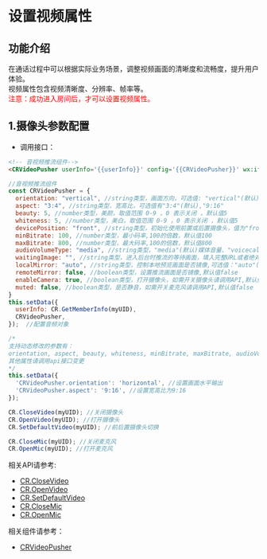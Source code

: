 
# 设置视频属性

## 功能介绍

在通话过程中可以根据实际业务场景，调整视频画面的清晰度和流畅度，提升用户体验。</br>
视频属性包含视频清晰度、分辨率、帧率等。</br>
<font color="#FF0000">注意：成功进入房间后，才可以设置视频属性。</font>

<h2 id=cfg> 1.摄像头参数配置</h2>

- 调用接口：

```html
<!-- 音视频推流组件-->
<CRVideoPusher userInfo='{{userInfo}}' config='{{CRVideoPusher}}' wx:if='{{userInfo}}'></CRVideoPusher>
```


```js
//音视频推流组件
const CRVideoPusher = {
  orientation: "vertical", //string类型，画面方向，可选值: "vertical"(默认)、"horizontal"
  aspect: "3:4", //string类型，宽高比，可选值有"3:4"(默认),"9:16"
  beauty: 5, //number类型，美颜，取值范围 0-9 ，0 表示关闭 ，默认值5
  whiteness: 5, //number类型，美白，取值范围 0-9 ，0 表示关闭 ，默认值5
  devicePosition: "front", //string类型，初始化使用前置或后置摄像头，值为"front"(默认), "back",如需切换摄像头请调用API
  minBitrate: 100, //number类型，最小码率,100的倍数，默认值100
  maxBitrate: 800, //number类型，最大码率,100的倍数，默认值800
  audioVolumeType: "media", //string类型，"media"(默认)媒体音量、"voicecall"(通话音量)，此修改将影响全局的音量设置
  waitingImage: "", //string类型，进入后台时推流的等待画面，填入完整URL或者绝对地址
  localMirror: "auto", //string类型，控制本地预览画面是否镜像,可选值："auto"(默认值，前置摄像头镜像，后置摄像头不镜像)、"enable"(前后置摄像头均镜像)、"disable"(前后置摄像头均不镜像)
  remoteMirror: false, //boolean类型，设置推流画面是否镜像,默认值false
  enableCamera: true, //boolean类型，打开摄像头，如需开关摄像头请调用API,默认值true
  muted: false, //boolean类型，是否静音，如需开关麦克风请调用API,默认值false
}
this.setData({ 
  userInfo: CR.GetMemberInfo(myUID),
  CRVideoPusher,
});  //配置音频对象

/*
支持动态修改的参数有：
orientation, aspect, beauty, whiteness, minBitrate, maxBitrate, audioVolumeType, waitingImage, localMirror, remoteMirror
其他属性请调用api接口变更
*/
this.setData({ 
  'CRVideoPusher.orientation': 'horizontal', //设置画面水平输出
  'CRVideoPusher.aspect': '9:16', //设置宽高比为9:16
});

CR.CloseVideo(myUID); //关闭摄像头
CR.OpenVideo(myUID); //打开摄像头
CR.SetDefaultVideo(myUID); //前后置摄像头切换

CR.CloseMic(myUID); //关闭麦克风
CR.OpenMic(myUID); //打开麦克风

```

相关API请参考:
* [CR.CloseVideo](API.md#CRVideo_CloseVideo)
* [CR.OpenVideo](API.md#CRVideo_OpenVideo)
* [CR.SetDefaultVideo](API.md#CRVideo_SetDefaultVideo)
* [CR.CloseMic](API.md#CRVideo_CloseMic)
* [CR.OpenMic](API.md#CRVideo_OpenMic)

相关组件请参考：
* [CRVideoPusher](API.md#CRVideoPusher)
